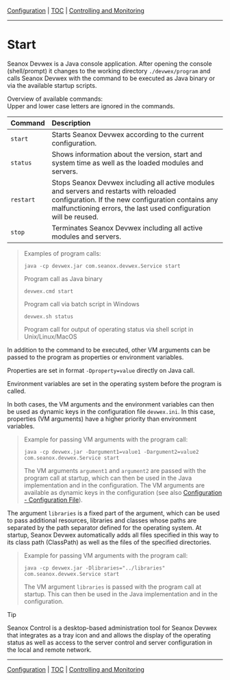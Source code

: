 [Configuration](configuration.md) | [TOC](README.md) | [Controlling and Monitoring](control.md)
- - -

# Start
  
Seanox Devwex is a Java console application. After opening the console
(shell/prompt) it changes to the working directory `./devwex/program` and calls
Seanox Devwex with the command to be executed as Java binary or via the
available startup scripts.

Overview of available commands:  
Upper and lower case letters are ignored in the commands.

| Command   | Description |
| :---      | :--- |
| `start`   | Starts Seanox Devwex according to the current configuration. |
| `status`  | Shows information about the version, start and system time as well as the loaded modules and servers. |
| `restart` | Stops Seanox Devwex including all active modules and servers and restarts with reloaded configuration. If the new configuration contains any malfunctioning errors, the last used configuration will be reused. |
| `stop`    | Terminates Seanox Devwex including all active modules and servers. |

> Examples of program calls:
>
> ```java -cp devwex.jar com.seanox.devwex.Service start```
>
> Program call as Java binary
>
> ```devwex.cmd start```
>
> Program call via batch script in Windows
>
> ```devwex.sh status```
>
> Program call for output of operating status via shell script in
> Unix/Linux/MacOS

In addition to the command to be executed, other VM arguments can be passed to
the program as properties or environment variables.

Properties are set in format `-Dproperty=value` directly on Java call.

Environment variables are set in the operating system before the program is
called.

In both cases, the VM arguments and the environment variables can then be used
as dynamic keys in the configuration file `devwex.ini`. In this case,
properties (VM arguments) have a higher priority than environment variables.

> Example for passing VM arguments with the program call:
> 
> ```java -cp devwex.jar -Dargument1=value1 -Dargument2=value2 com.seanox.devwex.Service start```
> 
> The VM arguments `argument1` and `argument2` are passed with the
> program call at startup, which can then be used in the Java
> implementation and in the configuration. The VM arguments are
> available as dynamic keys in the configuration (see also
> [Configuration - Configuration File](
>    configuration.md#configuration-file)).

The argument `libraries` is a fixed part of the argument, which can be used to
pass additional resources, libraries and classes whose paths are separated by
the path separator defined for the operating system. At startup, Seanox Devwex
automatically adds all files specified in this way to its class path (ClassPath)
as well as the files of the specified directories.

> Example for passing VM arguments with the program call:
>
> ```
> java -cp devwex.jar -Dlibraries="../libraries" com.seanox.devwex.Service start
> ```
>
> The VM argument `libraries` is passed with the program call at startup. This
> can then be used in the Java implementation and in the configuration. 
      
> [!TIP]
> Seanox Control is a desktop-based administration tool for Seanox Devwex that
> integrates as a tray icon and and allows the display of the operating status
> as well as access to the server control and server configuration in the local
> and remote network.
      
      
- - -

[Configuration](configuration.md) | [TOC](README.md) | [Controlling and Monitoring](control.md)
